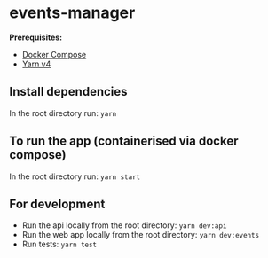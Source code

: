 # events-manager

**Prerequisites:**

- [Docker Compose](https://docs.docker.com/compose/install/)
- [Yarn v4](https://yarnpkg.com/getting-started/install)

## Install dependencies

In the root directory run: `yarn`

## To run the app (containerised via docker compose)

In the root directory run: `yarn start`

## For development

- Run the api locally from the root directory: `yarn dev:api`
- Run the web app locally from the root directory: `yarn dev:events`
- Run tests: `yarn test`

